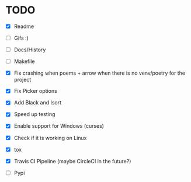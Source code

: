 # TODO

- [x] Readme
- [ ] Gifs :)
- [ ] Docs/History
- [ ] Makefile

- [x] Fix crashing when poems + arrow when there is no venv/poetry for the project
- [x] Fix Picker options

- [x] Add Black and Isort
- [x] Speed up testing
- [x] Enable support for Windows (curses)
- [x] Check if it is working on Linux
- [x] tox
- [x] Travis CI Pipeline (maybe CircleCI in the future?)
- [ ] Pypi
